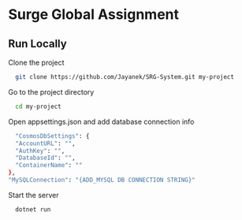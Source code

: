 
# Surge Global Assignment




## Run Locally

Clone the project

```bash
  git clone https://github.com/Jayanek/SRG-System.git my-project
```

Go to the project directory

```bash
  cd my-project
```

Open appsettings.json and add database connection info

```bash
  "CosmosDbSettings": {
  "AccountURL": "",
  "AuthKey": "",
  "DatabaseId": "",
  "ContainerName": ""
},
"MySQLConnection": "{ADD_MYSQL DB CONNECTION STRING}"
```

Start the server

```bash
  dotnet run
```


